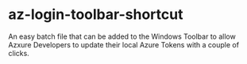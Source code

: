 # az-login-toolbar-shortcut
An easy batch file that can be added to the Windows Toolbar to allow Azxure Developers to update their local Azure Tokens with a couple of clicks.
